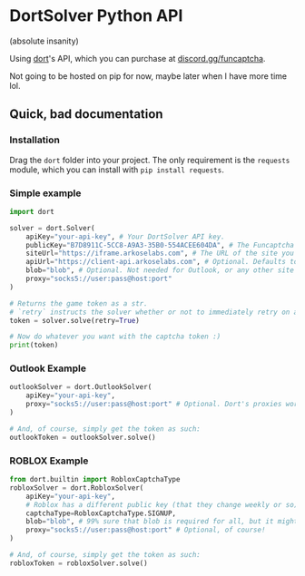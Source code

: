 # DortSolver Python API
(absolute insanity)

Using [dort](https://github.com/dortdev)'s API, which you can purchase at [discord.gg/funcaptcha](https://discord.gg/funcaptcha).

Not going to be hosted on pip for now, maybe later when I have more time lol.



## Quick, bad documentation

### Installation
Drag the `dort` folder into your project. The only requirement is the `requests` module, which you can install with `pip install requests`.

### Simple example
```python
import dort

solver = dort.Solver(
    apiKey="your-api-key", # Your DortSolver API key.
    publicKey="B7D8911C-5CC8-A9A3-35B0-554ACEE604DA", # The Funcaptcha public key of the website you wish to solve on.
    siteUrl="https://iframe.arkoselabs.com", # The URL of the site you are wishing to solve on (e.g. https://iframe.arkoselabs.com for outlook)
    apiUrl="https://client-api.arkoselabs.com", # Optional. Defaults to https://client-api.arkoselabs.com/.
    blob="blob", # Optional. Not needed for Outlook, or any other site I've tried besides ROBLOX.
    proxy="socks5://user:pass@host:port"
)

# Returns the game token as a str.
# `retry` instructs the solver whether or not to immediately retry on a failed solve attempt.
token = solver.solve(retry=True)

# Now do whatever you want with the captcha token :)
print(token)
```

### Outlook Example
```python
outlookSolver = dort.OutlookSolver(
    apiKey="your-api-key",
    proxy="socks5://user:pass@host:port" # Optional. Dort's proxies work best for Outlook, but ig you can use your own?
)

# And, of course, simply get the token as such:
outlookToken = outlookSolver.solve()
```

### ROBLOX Example
```python
from dort.builtin import RobloxCaptchaType
robloxSolver = dort.RobloxSolver(
    apiKey="your-api-key",
    # Roblox has a different public key (that they change weekly or so) for each task, this will automatically fetch them for you!
    captchaType=RobloxCaptchaType.SIGNUP,
    blob="blob", # 99% sure that blob is required for all, but it might not be for some.
    proxy="socks5://user:pass@host:port" # Optional, of course!
)

# And, of course, simply get the token as such:
robloxToken = robloxSolver.solve()
```